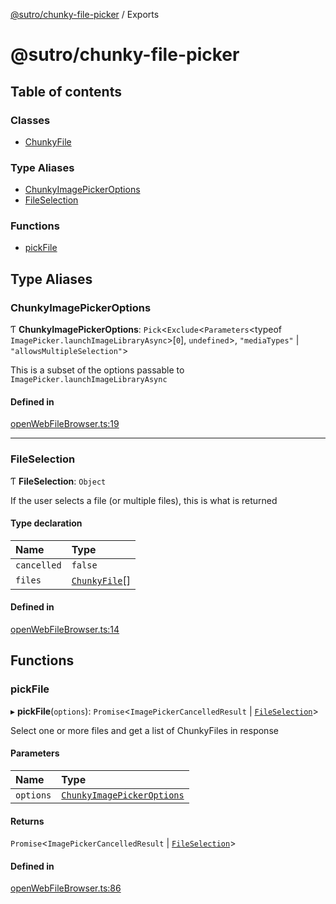[@sutro/chunky-file-picker](README.md) / Exports

# @sutro/chunky-file-picker

## Table of contents

### Classes

- [ChunkyFile](classes/ChunkyFile.md)

### Type Aliases

- [ChunkyImagePickerOptions](modules.md#chunkyimagepickeroptions)
- [FileSelection](modules.md#fileselection)

### Functions

- [pickFile](modules.md#pickfile)

## Type Aliases

### ChunkyImagePickerOptions

Ƭ **ChunkyImagePickerOptions**: `Pick`<`Exclude`<`Parameters`<typeof `ImagePicker.launchImageLibraryAsync`\>[``0``], `undefined`\>, ``"mediaTypes"`` \| ``"allowsMultipleSelection"``\>

This is a subset of the options passable to `ImagePicker.launchImageLibraryAsync`

#### Defined in

[openWebFileBrowser.ts:19](https://github.com/SutroOrg/chunky-file-picker/blob/f28229c/src/openWebFileBrowser.ts#L19)

___

### FileSelection

Ƭ **FileSelection**: `Object`

If the user selects a file (or multiple files), this is what is returned

#### Type declaration

| Name | Type |
| :------ | :------ |
| `cancelled` | ``false`` |
| `files` | [`ChunkyFile`](classes/ChunkyFile.md)[] |

#### Defined in

[openWebFileBrowser.ts:14](https://github.com/SutroOrg/chunky-file-picker/blob/f28229c/src/openWebFileBrowser.ts#L14)

## Functions

### pickFile

▸ **pickFile**(`options`): `Promise`<`ImagePickerCancelledResult` \| [`FileSelection`](modules.md#fileselection)\>

Select one or more files and get a list of ChunkyFiles in response

#### Parameters

| Name | Type |
| :------ | :------ |
| `options` | [`ChunkyImagePickerOptions`](modules.md#chunkyimagepickeroptions) |

#### Returns

`Promise`<`ImagePickerCancelledResult` \| [`FileSelection`](modules.md#fileselection)\>

#### Defined in

[openWebFileBrowser.ts:86](https://github.com/SutroOrg/chunky-file-picker/blob/f28229c/src/openWebFileBrowser.ts#L86)
